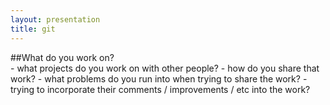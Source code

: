 ```yaml
---
layout: presentation
title: git
---
```

<section markdown="block">
##What do you work on?
<aside class="notes" markdown="block">
- what projects do you work on with other people?
- how do you share that work?
- what problems do you run into when trying to share the work?
- trying to incorporate their comments / improvements / etc into the work?
</aside>
</section>
